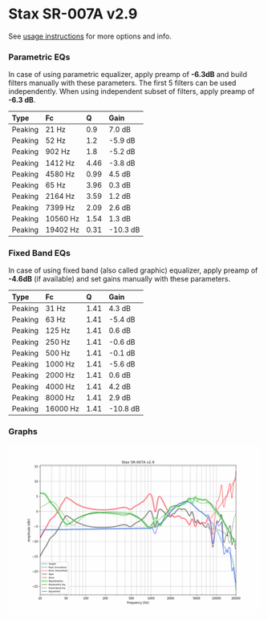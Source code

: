 # Stax SR-007A v2.9
See [usage instructions](https://github.com/jaakkopasanen/AutoEq#usage) for more options and info.

### Parametric EQs
In case of using parametric equalizer, apply preamp of **-6.3dB** and build filters manually
with these parameters. The first 5 filters can be used independently.
When using independent subset of filters, apply preamp of **-6.3 dB**.

| Type    | Fc       |    Q | Gain     |
|:--------|:---------|:-----|:---------|
| Peaking | 21 Hz    | 0.9  | 7.0 dB   |
| Peaking | 52 Hz    | 1.2  | -5.9 dB  |
| Peaking | 902 Hz   | 1.8  | -5.2 dB  |
| Peaking | 1412 Hz  | 4.46 | -3.8 dB  |
| Peaking | 4580 Hz  | 0.99 | 4.5 dB   |
| Peaking | 65 Hz    | 3.96 | 0.3 dB   |
| Peaking | 2164 Hz  | 3.59 | 1.2 dB   |
| Peaking | 7399 Hz  | 2.09 | 2.6 dB   |
| Peaking | 10560 Hz | 1.54 | 1.3 dB   |
| Peaking | 19402 Hz | 0.31 | -10.3 dB |

### Fixed Band EQs
In case of using fixed band (also called graphic) equalizer, apply preamp of **-4.6dB**
(if available) and set gains manually with these parameters.

| Type    | Fc       |    Q | Gain     |
|:--------|:---------|:-----|:---------|
| Peaking | 31 Hz    | 1.41 | 4.3 dB   |
| Peaking | 63 Hz    | 1.41 | -5.4 dB  |
| Peaking | 125 Hz   | 1.41 | 0.6 dB   |
| Peaking | 250 Hz   | 1.41 | -0.6 dB  |
| Peaking | 500 Hz   | 1.41 | -0.1 dB  |
| Peaking | 1000 Hz  | 1.41 | -5.6 dB  |
| Peaking | 2000 Hz  | 1.41 | 0.6 dB   |
| Peaking | 4000 Hz  | 1.41 | 4.2 dB   |
| Peaking | 8000 Hz  | 1.41 | 2.9 dB   |
| Peaking | 16000 Hz | 1.41 | -10.8 dB |

### Graphs
![](./Stax%20SR-007A%20v2.9.png)